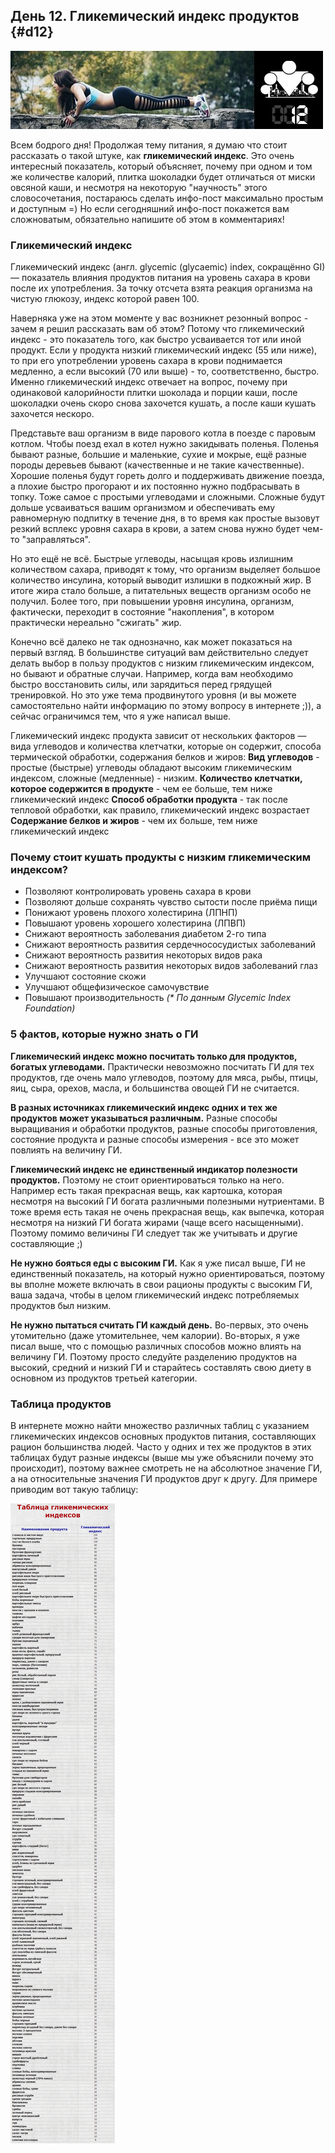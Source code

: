 ## День 12. Гликемический индекс продуктов {#d12}

![](src/img/12.jpg)

Всем бодрого дня! Продолжая тему питания, я думаю что стоит рассказать о такой штуке, как **гликемический индекс**. Это очень интересный показатель, который объясняет, почему при одном и том же количестве калорий, плитка шоколадки будет отличаться от миски овсяной каши, и несмотря на некоторую "научность" этого словосочетания, постараюсь сделать инфо-пост максимально простым и доступным =) Но если сегодняшний инфо-пост покажется вам сложноватым, обязательно напишите об этом в комментариях! 

### Гликемический индекс

Гликемический индекс (англ. glycemic (glycaemic) index, сокращённо GI) — показатель влияния продуктов питания на уровень сахара в крови после их употребления. За точку отсчета взята реакция организма на чистую глюкозу, индекс которой равен 100. 

Наверняка уже на этом моменте у вас возникнет резонный вопрос - зачем я решил рассказать вам об этом? Потому что гликемический индекс - это показатель того, как быстро усваивается тот или иной продукт. Если у продукта низкий гликемический индекс (55 или ниже), то при его употреблении уровень сахара в крови поднимается медленно, а если высокий (70 или выше) - то, соответственно, быстро. Именно гликемический индекс отвечает на вопрос, почему при одинаковой калорийности плитки шоколада и порции каши, после шоколадки очень скоро снова захочется кушать, а после каши кушать захочется нескоро. 

Представьте ваш организм в виде парового котла в поезде с паровым котлом. Чтобы поезд ехал в котел нужно закидывать поленья. Поленья бывают разные, большие и маленькие, сухие и мокрые, ещё разные породы деревьев бывают (качественные и не такие качественные). Хорошие поленья будут гореть долго и поддерживать движение поезда, а плохие быстро прогорают и их постоянно нужно подбрасывать в топку. Тоже самое с простыми углеводами и сложными. Сложные будут дольше усваиваться вашим организмом и обеспечивать ему равномерную подпитку в течение дня, в то время как простые вызовут резкий всплекс уровня сахара в крови, а затем снова нужно будет чем-то "заправляться". 

Но это ещё не всё. Быстрые углеводы, насыщая кровь излишним количеством сахара, приводят к тому, что организм выделяет большое количество инсулина, который выводит излишки в подкожный жир. В итоге жира стало больше, а питательных веществ организм особо не получил. Более того, при повышении уровня инсулина, организм, фактически, переходит в состояние "накопления", в котором практически нереально "сжигать" жир. 

Конечно всё далеко не так однозначно, как может показаться на первый взгляд. В большинстве ситуаций вам действительно следует делать выбор в пользу продуктов с низким гликемическим индексом, но бывают и обратные случаи. Например, когда вам необходимо быстро восстановить силы, или зарядиться перед грядущей тренировкой. Но это уже тема продвинутого уровня (и вы можете самостоятельно найти информацию по этому вопросу в интернете ;)), а сейчас ограничимся тем, что я уже написал выше. 

Гликемический индекс продукта зависит от нескольких факторов — вида углеводов и количества клетчатки, которые он содержит, способа термической обработки, содержания белков и жиров: **Вид углеводов** - простые (быстрые) углеводы обладают высоким гликемическим индексом, сложные (медленные) - низким. 
**Количество клетчатки, которое содержится в продукте** - чем ее больше, тем ниже гликемический индекс 
**Cпособ обработки продукта** - так после тепловой обработки, как правило, гликемический индекс возрастает 
**Содержание белков и жиров** - чем их больше, тем ниже гликемический индекс 

### Почему стоит кушать продукты с низким гликемическим индексом?

- Позволяют контролировать уровень сахара в крови 
- Позволяют дольше сохранять чувство сытости после приёма пищи 
- Понижают уровень плохого холестирина (ЛПНП) 
- Повышают уровень хорошего холестирина (ЛПВП) 
- Снижают вероятность заболевания диабетом 2-го типа 
- Снижают вероятность развития сердечнососудистых заболеваний 
- Снижают вероятность развития некоторых видов рака 
- Снижают вероятность развития некоторых видов заболеваний глаз 
- Улучшают состояние скожи 
- Улучшают общефизическое самочувствие 
- Повышают производительность 
*(\* По данным Glycemic Index Foundation)* 

### 5 фактов, которые нужно знать о ГИ

**Гликемический индекс можно посчитать только для продуктов, богатых углеводами.** Практически невозможно посчитать ГИ для тех продуктов, где очень мало углеводов, поэтому для мяса, рыбы, птицы, яиц, сыра, орехов, масла, и большинства овощей ГИ не считается. 

**В разных источниках гликемический индекс одних и тех же продуктов может указываться различным.** Разные способы выращивания и обработки продуктов, разные способы приготовления, состояние продукта и разные способы измерения - все это может повлиять на величину ГИ. 

**Гликемический индекс не единственный индикатор полезности продуктов.** Поэтому не стоит ориентироваться только на него. Например есть такая прекрасная вещь, как картошка, которая несмотря на высокий ГИ богата различными полезными нутриентами. В тоже время есть такая не очень прекрасная вещь, как выпечка, которая несмотря на низкий ГИ богата жирами (чаще всего насыщенными). Поэтому помимо величины ГИ следует так же учитывать и другие составляющие ;) 

**Не нужно бояться еды с высоким ГИ.** Как я уже писал выше, ГИ не единственный показатель, на который нужно ориентироваться, поэтому вы вполне можете включать в свои рационы продукты с высоким ГИ, ваша задача, чтобы в целом гликемический индекс потребляемых продуктов был низким. 

**Не нужно пытаться считать ГИ каждый день.** Во-первых, это очень утомительно (даже утомительнее, чем калории). Во-вторых, я уже писал выше, что с помощью различных способов можно влиять на величину ГИ. Поэтому просто следуйте разделению продуктов на высокий, средний и низкий ГИ и старайтесь составлять свою диету в основном из продуктов третьей категории. 

### Таблица продуктов

В интернете можно найти множество различных таблиц с указанием гликемических индексов основных продуктов питания, составляющих рацион большинства людей. Часто у одних и тех же продуктов в этих таблицах будут разные индексы (выше мы уже объяснили почему это происходит), поэтому важнее смотреть не на абсолютное значение ГИ, а на относительные значения ГИ продуктов друг к другу. Для примере приводим вот такую таблицу: 

![](src/img/12-1.jpg)

